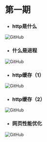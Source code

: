 # 第一期


- ### http是什么

<img src="https://raw.githubusercontent.com/Tnfe/TNFE-Diagram/master/assets/http%20what.png" alt="GitHub" title="http what" />

- ### 什么是进程

<img src="https://raw.githubusercontent.com/Tnfe/TNFE-Diagram/master/assets/process.jpg" alt="GitHub" title="process" />

- ### http缓存（1）

<img src="https://raw.githubusercontent.com/Tnfe/TNFE-Diagram/master/assets/http%E7%BC%93%E5%AD%98%EF%BC%881%EF%BC%89.png" alt="GitHub" title="process" />

- ### http缓存（2）

<img src="https://raw.githubusercontent.com/Tnfe/TNFE-Diagram/master/assets/http%E7%BC%93%E5%AD%98%EF%BC%882%EF%BC%89.png" alt="GitHub" title="process" />

- ### 网页性能优化

<img src="https://raw.githubusercontent.com/Tnfe/TNFE-Diagram/master/assets/%E7%BD%91%E9%A1%B5%E6%80%A7%E8%83%BD%E4%BC%98%E5%8C%96.png" alt="GitHub" title="process" />
